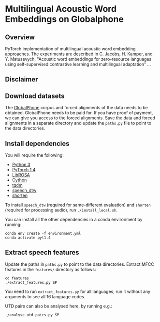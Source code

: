 # Multilingual Acoustic Word Embeddings on Globalphone

## Overview

PyTorch implementation of multilingual acoustic word embedding approaches. The experiments are described in C. Jacobs, H. Kamper, and Y. Matusevych, "Acoustic word embeddings for zero-resource languages using self-supervised contrastive learning and multilingual adaptation" ...

## Disclaimer

## Download datasets

The [GlobalPhone](https://csl.anthropomatik.kit.edu/english/globalphone.php)
corpus and forced alignments of the data needs to be obtained. GlobalPhone
needs to be paid for. If you have proof of payment, we can give you access to
the forced alignments. Save the data and forced alignments in a separate
directory and update the `paths.py` file to point to the data directories.

## Install dependencies

You will require the following:

- [Python 3](https://www.python.org/downloads/)
- [PyTorch 1.4](https://pytorch.org/)
- [LibROSA](http://librosa.github.io/librosa/)
- [Cython](https://cython.org/)
- [tqdm](https://tqdm.github.io/)
- [speech_dtw](https://github.com/kamperh/speech_dtw/)
- [shorten](http://etree.org/shnutils/shorten/dist/src/shorten-3.6.1.tar.gz)

To install `speech_dtw` (required for same-different evaluation) and `shorten`
(required for processing audio), run `./install_local.sh`.

You can install all the other dependencies in a conda environment by running:

    conda env create -f environment.yml
    conda activate pyt1.4

## Extract speech features

Update the paths in `paths.py` to point to the data directories. Extract MFCC
features in the `features/` directory as follows:

    cd features
    ./extract_features.py SP

You need to run `extract_features.py` for all languages; run it without any
arguments to see all 16 language codes.

UTD pairs can also be analysed here, by running e.g.:

    ./analyse_utd_pairs.py SP

